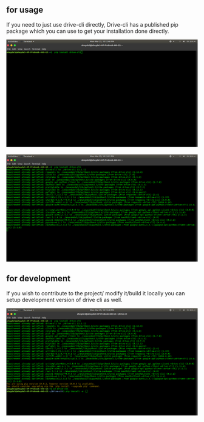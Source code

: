 ## for usage  
If you need to just use drive-cli directly, Drive-cli has a published pip package which you can use to get your installation done directly.
<p align="center">
   <img src="./drive-cli.wiki/command.png">
   <br>
   <br>
   <img src="./drive-cli.wiki/command_res.png">
</p>

## for development
If you wish to contribute to the project/ modify it/build it locally you can setup development version of drive cli as well.
<p align="center">
   <img src="./drive-cli.wiki/rename.png">

</p>